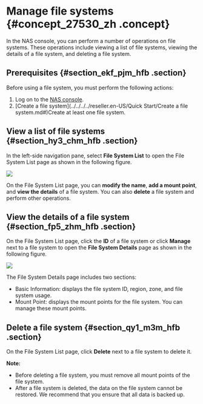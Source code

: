 # Manage file systems {#concept_27530_zh .concept}

In the NAS console, you can perform a number of operations on file systems. These operations include viewing a list of file systems, viewing the details of a file system, and deleting a file system.

## Prerequisites {#section_ekf_pjm_hfb .section}

Before using a file system, you must perform the following actions:

1.  Log on to the [NAS console](partners-intl.console.aliyun.com/#/nas).
2.  [Create a file system](../../../../reseller.en-US/Quick Start/Create a file system.md#)Create at least one file system.

## View a list of file systems {#section_hy3_chm_hfb .section}

In the left-side navigation pane, select **File System List** to open the File System List page as shown in the following figure.

![](http://static-aliyun-doc.oss-cn-hangzhou.aliyuncs.com/assets/img/18693/155972241431412_en-US.png)

On the File System List page, you can **modify the name**, **add a mount point**, and **view the details** of a file system. You can also **delete** a file system and perform other operations.

## View the details of a file system {#section_fp5_zhm_hfb .section}

On the File System List page, click the **ID** of a file system or click **Manage** next to a file system to open the **File System Details** page as shown in the following figure.

![](http://static-aliyun-doc.oss-cn-hangzhou.aliyuncs.com/assets/img/18693/155972241431414_en-US.png)

The File System Details page includes two sections:

-   Basic Information: displays the file system ID, region, zone, and file system usage.
-   Mount Point: displays the mount points for the file system. You can manage these mount points.

## Delete a file system {#section_qy1_m3m_hfb .section}

On the File System List page, click **Delete** next to a file system to delete it.

**Note:** 

-   Before deleting a file system, you must remove all mount points of the file system.
-   After a file system is deleted, the data on the file system cannot be restored. We recommend that you ensure that all data is backed up.

